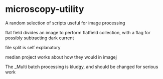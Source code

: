 # microscopy-utility
A random selection of scripts useful for image processing

flat field divides an image to perform flatfield collection, with a flag for possibly subtracting dark current

file split is self explanatory

median project works about how they would in imagej

The _Multi batch processing is kludgy, and should be changed for serious work
